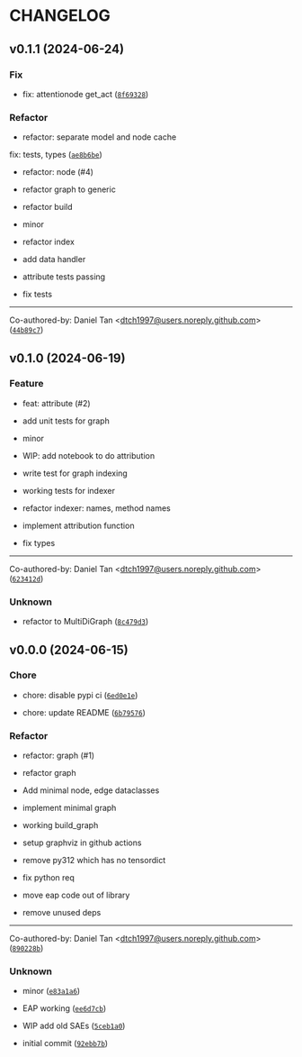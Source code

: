 # CHANGELOG

## v0.1.1 (2024-06-24)

### Fix

* fix: attentionode get_act ([`8f69328`](https://github.com/dtch1997/sae-eap/commit/8f693287615af057cecc43dca4e63946395860c7))

### Refactor

* refactor: separate model and node cache

fix: tests, types ([`ae8b6be`](https://github.com/dtch1997/sae-eap/commit/ae8b6bead66a477bc86f7693835a8042d8df502a))

* refactor: node (#4)

* refactor graph to generic

* refactor build

* minor

* refactor index

* add data handler

* attribute  tests passing

* fix tests

---------

Co-authored-by: Daniel Tan &lt;dtch1997@users.noreply.github.com&gt; ([`44b89c7`](https://github.com/dtch1997/sae-eap/commit/44b89c73d33b1c96bb907ca303ecd345908672cc))

## v0.1.0 (2024-06-19)

### Feature

* feat: attribute (#2)

* add unit tests for graph

* minor

* WIP: add notebook to do attribution

* write test for graph indexing

* working tests for indexer

* refactor indexer: names, method names

* implement attribution function

* fix types

---------

Co-authored-by: Daniel Tan &lt;dtch1997@users.noreply.github.com&gt; ([`623412d`](https://github.com/dtch1997/sae-eap/commit/623412de7611302c4819ee7119a1d4131c271247))

### Unknown

* refactor to MultiDiGraph ([`8c479d3`](https://github.com/dtch1997/sae-eap/commit/8c479d36972fea1c3d9bc7701a4d2cdb94b488d0))

## v0.0.0 (2024-06-15)

### Chore

* chore: disable pypi ci ([`6ed0e1e`](https://github.com/dtch1997/sae-eap/commit/6ed0e1e3e7c134ff6365dc8b71982971dbc08a03))

* chore: update README ([`6b79576`](https://github.com/dtch1997/sae-eap/commit/6b79576f0249704445b560774d9fe5c59d1b5146))

### Refactor

* refactor: graph (#1)

* refactor graph

* Add minimal node, edge dataclasses

* implement minimal graph

* working build_graph

* setup graphviz in github actions

* remove py312 which has no tensordict

* fix python req

* move eap code out of library

* remove unused deps

---------

Co-authored-by: Daniel Tan &lt;dtch1997@users.noreply.github.com&gt; ([`890228b`](https://github.com/dtch1997/sae-eap/commit/890228b18c06beca68f4e2e27e27535881bb9898))

### Unknown

* minor ([`e83a1a6`](https://github.com/dtch1997/sae-eap/commit/e83a1a6ef132f425366d5637c6f639f5a3115e0e))

* EAP working ([`ee6d7cb`](https://github.com/dtch1997/sae-eap/commit/ee6d7cbee50835a80f848f69c62e67d6edc3577a))

* WIP add old SAEs ([`5ceb1a0`](https://github.com/dtch1997/sae-eap/commit/5ceb1a0a6df99cdbffd110d3ade62492d6dc6958))

* initial commit ([`92ebb7b`](https://github.com/dtch1997/sae-eap/commit/92ebb7b01d2e88014cc8c33445ce0f8a19186885))
